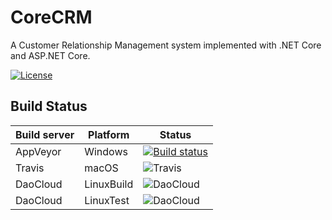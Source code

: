 # CoreCRM

A Customer Relationship Management system implemented with .NET Core and ASP.NET Core.

[![License](https://img.shields.io/badge/License-Apache%202.0-blue.svg)](LICENSE.txt)


## Build Status

| Build server| Platform       | Status |
|-------------|----------------|--------|
| AppVeyor    | Windows        |[![Build status](https://ci.appveyor.com/api/projects/status/fhhss7dm624hkyjg?svg=true)](https://ci.appveyor.com/project/holmescn/corecrm)|
| Travis      | macOS          |![Travis](https://travis-ci.org/holmescn/CoreCRM.svg?branch=master)|
| DaoCloud    | LinuxBuild     |![DaoCloud](https://ci.daocloud.io/api/badge/build/holmescn/corecrm)|
| DaoCloud    | LinuxTest      |![DaoCloud](https://ci.daocloud.io/api/badge/test/holmescn/corecrm)|

